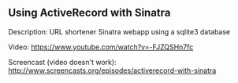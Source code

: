 
## Using ActiveRecord with Sinatra

Description: URL shortener Sinatra webapp using a sqlite3 database

Video: https://www.youtube.com/watch?v=-FJZQSHn7fc

Screencast (video doesn't work): http://www.screencasts.org/episodes/activerecord-with-sinatra
